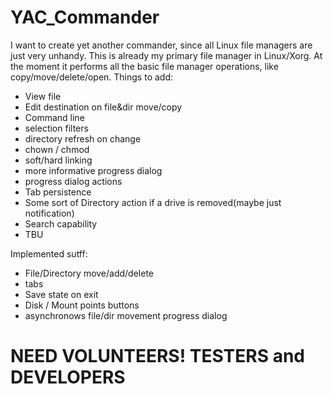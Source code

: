 # YAC_Commander
I want to create yet another commander, since all Linux file managers are just very unhandy.
This is already my primary file manager in Linux/Xorg.
At the moment it performs all the basic file manager operations, like copy/move/delete/open.
Things to add:
* View file
* Edit destination on file&dir move/copy
* Command line
* selection filters
* directory refresh on change
* chown / chmod
* soft/hard linking
* more informative progress dialog
* progress dialog actions
* Tab persistence
* Some sort of Directory action if a drive is removed(maybe just notification)
* Search capability
* TBU

Implemented sutff:
* File/Directory move/add/delete
* tabs
* Save state on exit
* Disk / Mount points buttons
* asynchronows file/dir movement progress dialog

# NEED VOLUNTEERS! TESTERS and DEVELOPERS
